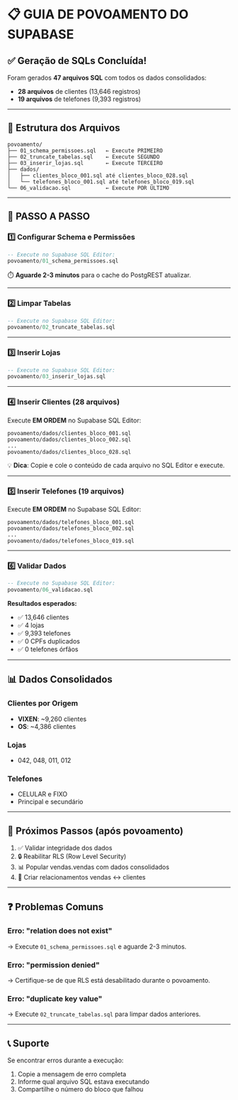 # 📋 GUIA DE POVOAMENTO DO SUPABASE

## ✅ Geração de SQLs Concluída!

Foram gerados **47 arquivos SQL** com todos os dados consolidados:

- **28 arquivos** de clientes (13,646 registros)
- **19 arquivos** de telefones (9,393 registros)

---

## 📁 Estrutura dos Arquivos

```
povoamento/
├── 01_schema_permissoes.sql   ← Execute PRIMEIRO
├── 02_truncate_tabelas.sql    ← Execute SEGUNDO
├── 03_inserir_lojas.sql       ← Execute TERCEIRO
├── dados/
│   ├── clientes_bloco_001.sql até clientes_bloco_028.sql
│   └── telefones_bloco_001.sql até telefones_bloco_019.sql
└── 06_validacao.sql           ← Execute POR ÚLTIMO
```

---

## 🚀 PASSO A PASSO

### 1️⃣ Configurar Schema e Permissões

```sql
-- Execute no Supabase SQL Editor:
povoamento/01_schema_permissoes.sql
```

⏱️ **Aguarde 2-3 minutos** para o cache do PostgREST atualizar.

---

### 2️⃣ Limpar Tabelas

```sql
-- Execute no Supabase SQL Editor:
povoamento/02_truncate_tabelas.sql
```

---

### 3️⃣ Inserir Lojas

```sql
-- Execute no Supabase SQL Editor:
povoamento/03_inserir_lojas.sql
```

---

### 4️⃣ Inserir Clientes (28 arquivos)

Execute **EM ORDEM** no Supabase SQL Editor:

```
povoamento/dados/clientes_bloco_001.sql
povoamento/dados/clientes_bloco_002.sql
...
povoamento/dados/clientes_bloco_028.sql
```

💡 **Dica**: Copie e cole o conteúdo de cada arquivo no SQL Editor e execute.

---

### 5️⃣ Inserir Telefones (19 arquivos)

Execute **EM ORDEM** no Supabase SQL Editor:

```
povoamento/dados/telefones_bloco_001.sql
povoamento/dados/telefones_bloco_002.sql
...
povoamento/dados/telefones_bloco_019.sql
```

---

### 6️⃣ Validar Dados

```sql
-- Execute no Supabase SQL Editor:
povoamento/06_validacao.sql
```

**Resultados esperados:**

- ✅ 13,646 clientes
- ✅ 4 lojas
- ✅ 9,393 telefones
- ✅ 0 CPFs duplicados
- ✅ 0 telefones órfãos

---

## 📊 Dados Consolidados

### Clientes por Origem

- **VIXEN**: ~9,260 clientes
- **OS**: ~4,386 clientes

### Lojas

- 042, 048, 011, 012

### Telefones

- CELULAR e FIXO
- Principal e secundário

---

## 🎯 Próximos Passos (após povoamento)

1. ✅ Validar integridade dos dados
2. 🔒 Reabilitar RLS (Row Level Security)
3. 📊 Popular vendas.vendas com dados consolidados
4. 🔗 Criar relacionamentos vendas ↔ clientes

---

## ❓ Problemas Comuns

### Erro: "relation does not exist"

→ Execute `01_schema_permissoes.sql` e aguarde 2-3 minutos.

### Erro: "permission denied"

→ Certifique-se de que RLS está desabilitado durante o povoamento.

### Erro: "duplicate key value"

→ Execute `02_truncate_tabelas.sql` para limpar dados anteriores.

---

## 📞 Suporte

Se encontrar erros durante a execução:

1. Copie a mensagem de erro completa
2. Informe qual arquivo SQL estava executando
3. Compartilhe o número do bloco que falhou
